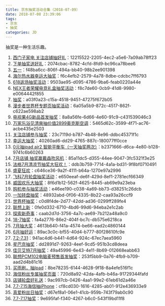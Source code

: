 ```yaml
---
title: 京东抽奖活动合集（2018-07-09）
date: 2018-07-08 23:39:06
tags:
- 京东
- 抽奖
categories: JD
---
```

抽奖是一种生活乐趣。
<!--more-->
1. [西门子家电   关注店铺抽好礼](https://sale.jd.com/act/WqFkmJcIODt1oEs.html)：12215522-2205-4ec2-a5e6-7a09ab78ff23
2. [下单抽奖送好礼](https://sale.jd.com/act/CNG3trYx27yEX.html)：2074cbac-8782-4cfd-8fd9-bc96ca78bee6
3. [五一](https://sale.jd.com/act/N4gL8sZJXe.html)：f48ba6cc-806f-494a-bb40-98b2ee901398
4. [海尔热水器幸运大抽奖](https://sale.jd.com/act/EqpzZe0y8sJa.html)：f6c4efb2-2579-4a78-8dbe-cdcbc7ff6793
5. [618返场抽奖活动](https://sale.jd.com/act/QrbLDeZVT3F.html)：9503ae95-d095-4786-9ba6-feab0220a44e
6. [NEX王者荣耀电竞礼盒抽奖活动](https://sale.jd.com/act/d4A1Xt8jHwsUqv.html)：f8c7de60-0cb9-41d8-9980-e0064442f855
7. [抽奖](https://sale.jd.com/act/dtToP3gx7OCBKD.html)：a03f0a23-c15a-4518-9451-47275f672b05
8. [漫步者世界杯专题页抽奖活动](https://sale.jd.com/act/1AqgScW0TV.html)：6a05a5b9-872c-4517-862f-c622ae598ab2
9. [电视果4G新品首发抽奖](https://sale.jd.com/act/d7WSm5qClDTyj3sU.html)：8a8a56fe-6d66-4e60-91c9-c431539046c3
10. [万家乐浴见清爽抽价值2899奥克斯空调](https://sale.jd.com/act/MoBTnsbrWtHXAF.html)：5465d62c-3599-4f71-ac76-acbe435e2503
11. [关注店铺参与抽奖](https://sale.jd.com/act/5lG3Q08xqdUEZL2.html)：23c7119d-b787-4b48-8e96-ddbc45371f1c
12. [幸运大抽奖](https://sale.jd.com/act/0wnO3RyV7Ua14A.html)：40260ad6-dd29-4765-887c-180077ff0cce
13. [0元抽ipad air2 智能平衡车（一天抽奖两次）](https://sale.jd.com/act/O1QBMSd2KTEHzhmf.html)：b2371666-d6ca-4e80-b128-9741c6b60263
14. [7月店铺 抽奖赢戴森吹风机](https://sale.jd.com/act/04IQKT1aivoL5bR.html)：85a11dc5-d355-44ee-9047-3fc5321f3e25
15. [法格7月清凉节抽奖大狂欢！](https://sale.jd.com/act/7chvfJ3XKNFxMTL.html)：ddb3b759-7714-4a1a-bd31-9f8bf0710491
16. [盛夏狂欢](https://sale.jd.com/act/sNEMSTbRC2.html)：c646ce36-9a2f-4111-b64a-1270e97a2996
17. [飞科7月轮盘抽奖活动](https://sale.jd.com/act/qgGRd2iNp5MfZb.html)：e650eeaf-de6f-429d-8ef1-2781ecf66349
18. [威固欢乐大抽奖](https://sale.jd.com/act/tOdn7JmqRgcX.html)：8f6d1b12-562f-4625-8445-ab69e9a23eba
19. [购机参与抽奖活动](https://sale.jd.com/act/iFCghmnWEH01.html)：e46ee190-c038-4a69-bb73-d38251c26dcb
20. [一加转盘抽奖](https://sale.jd.com/act/gZ0vFYnUNXj.html)：48932abd-0f06-4335-8b22-caa93a26ccf9
21. [世界杯抽奖](https://sale.jd.com/act/eBzYctPvIkJ2WUg.html)：c0d8f4de-2d77-42dd-ad36-0299ff289fe4
22. [联想上新](https://sale.jd.com/act/TGdYBJQ1s4Hrn.html)：0fe0d332-6710-4bd6-99d6-94eba2e1c2ab
23. [探索新奇事](https://sale.jd.com/act/TlB4GbJrs3jqu.html)：caab2d7d-3756-4a7c-ae69-7b212a48a9c0
24. [18-7抽奖](https://sale.jd.com/act/uzYr0eWdgPSs2vo.html)：fa4a2776-86e2-404f-bc7c-db575e6218ca
25. [7月抽大奖](https://sale.jd.com/act/Ofzk8FVbXa.html)：4613b640-f41a-4574-be66-ead2c4860144
26. [6月抽好运](https://sale.jd.com/act/oMeBjgbZqW.html)：89ac3c0c-bf55-40d4-b777-80f28610fc9e
27. [7.2-7.31](https://sale.jd.com/act/Tmo68eDKfEu.html)：941ac4d6-b441-4d64-924c-67ec7aea5960
28. [星巴克抽奖](https://sale.jd.com/act/GMcopFJzes5L7.html)：dd2891d7-9263-4eef-9cd5-951b3cd8deea
29. [佳贝艾特7月抽奖](https://sale.jd.com/act/KxyLPzScgJo.html)：49a45996-6e43-4e11-8b69-012668eabb63
30. [联想PCM102电脑麦预售首发抽奖](https://sale.jd.com/act/bErf84nSj5wxH.html)：253f5bb9-0a76-4fb9-b709-aad2d4b81c16
31. [买雨刷，抽Ipad](https://sale.jd.com/act/svlrndtxmo416.html)：8be78235-6144-4628-9f18-8a4efe516f1c
32. [海信粉丝专属抽奖页面](https://sale.jd.com/act/4toMzG5jeX2CZwuv.html)：720d8a92-42da-4afb-b46a-91729344fafd
33. [店铺轮盘好礼送](https://sale.jd.com/act/PF3wtQqluDfS5gEy.html)：9ac997cb-0426-4aa1-99e2-61eb61d2a46e
34. [7.7-7.15海信抽iPhone](https://sale.jd.com/act/PREzgwreDpq4Jxs8.html)：cf8cd030-1616-4285-ab01-912e436933e9
35. [真爱粉丝日抽奖](https://sale.jd.com/act/lYM02aLDPCGh8ER.html)：d67ef8a1-06e1-41cb-959b-743f79ab0c90
36. [7.7-7.17抽奖](https://sale.jd.com/act/vhJOrkWsI2FR.html)：9e695faf-f340-4267-b6c0-543f19bd11f8

